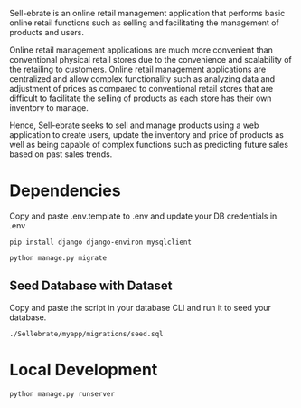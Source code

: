 Sell-ebrate is an online retail management application that performs basic online retail functions such as selling and facilitating the management of products and users.

Online retail management applications are much more convenient than conventional physical retail stores due to the convenience and scalability of the retailing to customers. Online retail management applications are centralized and allow complex functionality such as analyzing data and adjustment of prices as compared to conventional retail stores that are difficult to facilitate the selling of products as each store has their own inventory to manage.

Hence, Sell-ebrate seeks to sell and manage products using a web application to create users, update the inventory and price of products as well as being capable of complex functions such as predicting future sales based on past sales trends.

# Dependencies

Copy and paste .env.template to .env and update your DB credentials in .env

```
pip install django django-environ mysqlclient

python manage.py migrate
```

## Seed Database with Dataset

Copy and paste the script in your database CLI and run it to seed your database.

```
./Sellebrate/myapp/migrations/seed.sql
```

# Local Development

```
python manage.py runserver
```